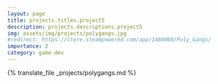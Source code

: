 ```yaml
---
layout: page
title: projects.titles.project5
description: projects.descriptions.project5
img: assets/img/projects/polygangs.jpg
#redirect: https://store.steampowered.com/app/1480060/Poly_Gangs/
importance: 2
category: game-dev
---
```


{% translate_file _projects/polygangs.md %}
